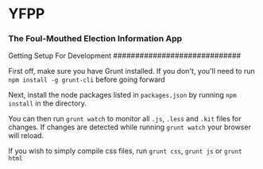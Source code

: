 # YFPP #
### The Foul-Mouthed Election Information App ###

Getting Setup For Development
#############################

First off, make sure you have Grunt installed. If you don't, you'll need to run `npm install -g grunt-cli` before going forward

Next, install the node packages listed in `packages.json` by running `npm install` in the directory.

You can then run `grunt watch` to monitor all `.js`, `.less` and `.kit` files for changes. If changes are detected while running `grunt watch` your browser will reload.

If you wish to simply compile css files, run `grunt css`, `grunt js` or `grunt html`
